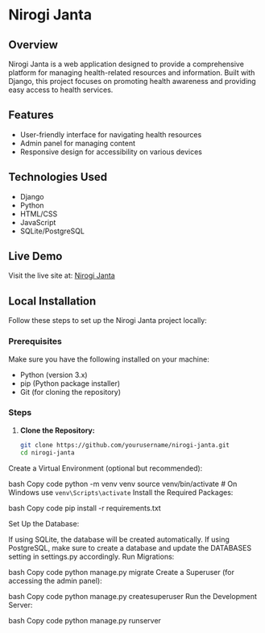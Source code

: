 # Nirogi Janta

## Overview
Nirogi Janta is a web application designed to provide a comprehensive platform for managing health-related resources and information. Built with Django, this project focuses on promoting health awareness and providing easy access to health services.

## Features
- User-friendly interface for navigating health resources
- Admin panel for managing content
- Responsive design for accessibility on various devices

## Technologies Used
- Django
- Python
- HTML/CSS
- JavaScript
- SQLite/PostgreSQL

## Live Demo
Visit the live site at: [Nirogi Janta](http://your-live-site-link)

## Local Installation

Follow these steps to set up the Nirogi Janta project locally:

### Prerequisites
Make sure you have the following installed on your machine:
- Python (version 3.x)
- pip (Python package installer)
- Git (for cloning the repository)

### Steps

1. **Clone the Repository:**
   ```bash
   git clone https://github.com/yourusername/nirogi-janta.git
   cd nirogi-janta


Create a Virtual Environment (optional but recommended):

bash
Copy code
python -m venv venv
source venv/bin/activate  # On Windows use `venv\Scripts\activate`
Install the Required Packages:

bash
Copy code
pip install -r requirements.txt

Set Up the Database:

If using SQLite, the database will be created automatically.
If using PostgreSQL, make sure to create a database and update the DATABASES setting in settings.py accordingly.
Run Migrations:

bash
Copy code
python manage.py migrate
Create a Superuser (for accessing the admin panel):

bash
Copy code
python manage.py createsuperuser
Run the Development Server:

bash
Copy code
python manage.py runserver
